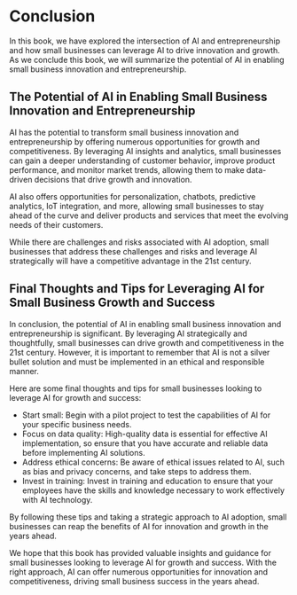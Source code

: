 # Conclusion

In this book, we have explored the intersection of AI and entrepreneurship and how small businesses can leverage AI to drive innovation and growth. As we conclude this book, we will summarize the potential of AI in enabling small business innovation and entrepreneurship.

The Potential of AI in Enabling Small Business Innovation and Entrepreneurship
------------------------------------------------------------------------------

AI has the potential to transform small business innovation and entrepreneurship by offering numerous opportunities for growth and competitiveness. By leveraging AI insights and analytics, small businesses can gain a deeper understanding of customer behavior, improve product performance, and monitor market trends, allowing them to make data-driven decisions that drive growth and innovation.

AI also offers opportunities for personalization, chatbots, predictive analytics, IoT integration, and more, allowing small businesses to stay ahead of the curve and deliver products and services that meet the evolving needs of their customers.

While there are challenges and risks associated with AI adoption, small businesses that address these challenges and risks and leverage AI strategically will have a competitive advantage in the 21st century.

Final Thoughts and Tips for Leveraging AI for Small Business Growth and Success
-------------------------------------------------------------------------------

In conclusion, the potential of AI in enabling small business innovation and entrepreneurship is significant. By leveraging AI strategically and thoughtfully, small businesses can drive growth and competitiveness in the 21st century. However, it is important to remember that AI is not a silver bullet solution and must be implemented in an ethical and responsible manner.

Here are some final thoughts and tips for small businesses looking to leverage AI for growth and success:

* Start small: Begin with a pilot project to test the capabilities of AI for your specific business needs.
* Focus on data quality: High-quality data is essential for effective AI implementation, so ensure that you have accurate and reliable data before implementing AI solutions.
* Address ethical concerns: Be aware of ethical issues related to AI, such as bias and privacy concerns, and take steps to address them.
* Invest in training: Invest in training and education to ensure that your employees have the skills and knowledge necessary to work effectively with AI technology.

By following these tips and taking a strategic approach to AI adoption, small businesses can reap the benefits of AI for innovation and growth in the years ahead.

We hope that this book has provided valuable insights and guidance for small businesses looking to leverage AI for growth and success. With the right approach, AI can offer numerous opportunities for innovation and competitiveness, driving small business success in the years ahead.